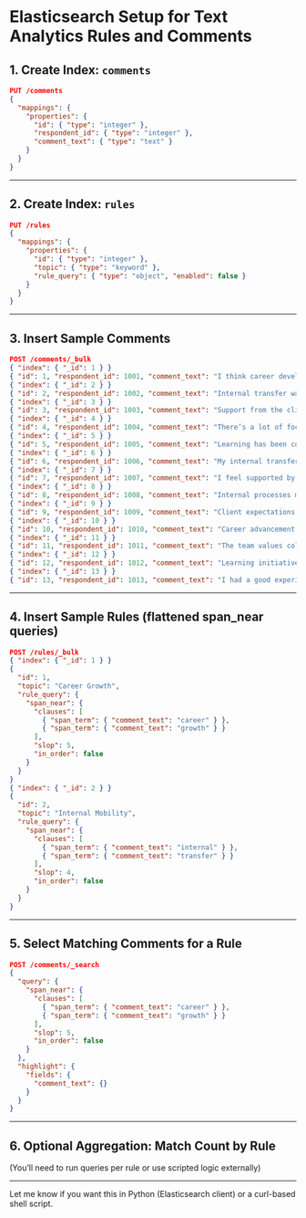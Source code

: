 # Elasticsearch Setup for Text Analytics Rules and Comments

## 1. Create Index: `comments`

```json
PUT /comments
{
  "mappings": {
    "properties": {
      "id": { "type": "integer" },
      "respondent_id": { "type": "integer" },
      "comment_text": { "type": "text" }
    }
  }
}
```

---

## 2. Create Index: `rules`

```json
PUT /rules
{
  "mappings": {
    "properties": {
      "id": { "type": "integer" },
      "topic": { "type": "keyword" },
      "rule_query": { "type": "object", "enabled": false }
    }
  }
}
```

---

## 3. Insert Sample Comments

```json
POST /comments/_bulk
{ "index": { "_id": 1 } }
{ "id": 1, "respondent_id": 1001, "comment_text": "I think career development is important for growth." }
{ "index": { "_id": 2 } }
{ "id": 2, "respondent_id": 1002, "comment_text": "Internal transfer was a great opportunity." }
{ "index": { "_id": 3 } }
{ "id": 3, "respondent_id": 1003, "comment_text": "Support from the client was lacking." }
{ "index": { "_id": 4 } }
{ "id": 4, "respondent_id": 1004, "comment_text": "There’s a lot of focus on career growth here." }
{ "index": { "_id": 5 } }
{ "id": 5, "respondent_id": 1005, "comment_text": "Learning has been continuous and growth is encouraged." }
{ "index": { "_id": 6 } }
{ "id": 6, "respondent_id": 1006, "comment_text": "My internal transfer helped me develop new skills." }
{ "index": { "_id": 7 } }
{ "id": 7, "respondent_id": 1007, "comment_text": "I feel supported by my team and collaboration is strong." }
{ "index": { "_id": 8 } }
{ "id": 8, "respondent_id": 1008, "comment_text": "Internal processes made the transfer smooth." }
{ "index": { "_id": 9 } }
{ "id": 9, "respondent_id": 1009, "comment_text": "Client expectations were met with excellent support." }
{ "index": { "_id": 10 } }
{ "id": 10, "respondent_id": 1010, "comment_text": "Career advancement opportunities are abundant." }
{ "index": { "_id": 11 } }
{ "id": 11, "respondent_id": 1011, "comment_text": "The team values collaboration and open feedback." }
{ "index": { "_id": 12 } }
{ "id": 12, "respondent_id": 1012, "comment_text": "Learning initiatives are in place to support growth." }
{ "index": { "_id": 13 } }
{ "id": 13, "respondent_id": 1013, "comment_text": "I had a good experience working with the client support team." }

```

---

## 4. Insert Sample Rules (flattened span_near queries)

```json
POST /rules/_bulk
{ "index": { "_id": 1 } }
{
  "id": 1,
  "topic": "Career Growth",
  "rule_query": {
    "span_near": {
      "clauses": [
        { "span_term": { "comment_text": "career" } },
        { "span_term": { "comment_text": "growth" } }
      ],
      "slop": 5,
      "in_order": false
    }
  }
}
{ "index": { "_id": 2 } }
{
  "id": 2,
  "topic": "Internal Mobility",
  "rule_query": {
    "span_near": {
      "clauses": [
        { "span_term": { "comment_text": "internal" } },
        { "span_term": { "comment_text": "transfer" } }
      ],
      "slop": 4,
      "in_order": false
    }
  }
}
```

---

## 5. Select Matching Comments for a Rule

```json
POST /comments/_search
{
  "query": {
    "span_near": {
      "clauses": [
        { "span_term": { "comment_text": "career" } },
        { "span_term": { "comment_text": "growth" } }
      ],
      "slop": 5,
      "in_order": false
    }
  },
  "highlight": {
    "fields": {
      "comment_text": {}
    }
  }
}
```

---

## 6. Optional Aggregation: Match Count by Rule

(You’ll need to run queries per rule or use scripted logic externally)

---

Let me know if you want this in Python (Elasticsearch client) or a curl-based shell script.
